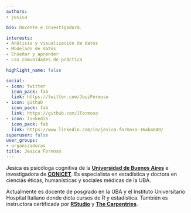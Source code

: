 ```yaml
---
authors:
- jesica

bio: Docente e investigadora. 

interests:
- Análisis y visualización de datos
- Modelado de datos
- Enseñar y aprender
- Las comunidades de práctica

highlight_name: false

social:
- icon: twitter
  icon_pack: fab
  link: https://twitter.com/JesiFormoso
- icon: github
  icon_pack: fab
  link: https://github.com/JFormoso
- icon: linkedin
  icon_pack: fab
  link: https://www.linkedin.com/in/jesica-formoso-16ab4649/
superuser: false
user_groups: 
- organizadoras
title: Jesica Formoso
---
```


Jesica es psicóloga cognitiva de la [<span style="font-weight:bold;">Universidad de Buenos Aires</span>](http://www.psi.uba.ar/) e investigadora de [<span style="font-weight:bold;">CONICET</span>](https://www.conicet.gov.ar/new_scp/detalle.php?id=52112&datos_academicos=yes). 
Es especialista en estadística y doctora en ciencias éticas, humanísticas y sociales médicas de la UBA.

Actualmente es docente de posgrado en la UBA y el Instituto Universitario Hospital Italiano donde dicta cursos de R y estadística. También es instructora certificada por [<span style="font-weight:bold;">RStudio</span>](https://education.rstudio.com/trainers/people/formoso+jesica/) y [<span style="font-weight:bold;">The Carpentries</span>](https://carpentries.org/instructors/).



